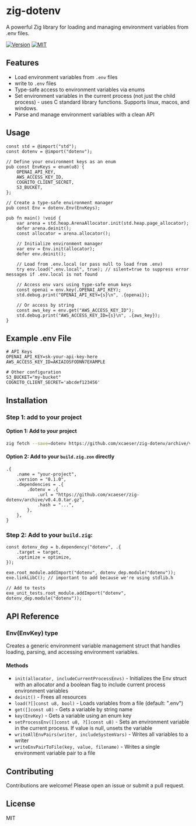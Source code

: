 # zig-dotenv

<div>

A powerful Zig library for loading and managing environment variables from .env files.

[![Version](https://img.shields.io/badge/Zig_Version-0.14.0-orange.svg?logo=zig)](README.md)
[![MIT](https://img.shields.io/badge/License-MIT-lightgrey.svg)](LICENSE)

</div>

## Features

- Load environment variables from `.env` files
- write to `.env` files
- Type-safe access to environment variables via enums
- Set environment variables in the current process (not just the child process) - uses C standard library functions. Supports linux, macos, and windows.
- Parse and manage environment variables with a clean API

## Usage

```zig
const std = @import("std");
const dotenv = @import("dotenv");

// Define your environment keys as an enum
pub const EnvKeys = enum(u8) {
    OPENAI_API_KEY,
    AWS_ACCESS_KEY_ID,
    COGNITO_CLIENT_SECRET,
    S3_BUCKET,
};

// Create a type-safe environment manager
pub const Env = dotenv.Env(EnvKeys);

pub fn main() !void {
    var arena = std.heap.ArenaAllocator.init(std.heap.page_allocator);
    defer arena.deinit();
    const allocator = arena.allocator();

    // Initialize environment manager
    var env = Env.init(allocator);
    defer env.deinit();

    // Load from .env.local (or pass null to load from .env)
    try env.load(".env.local", true); // silent=true to suppress error messages if .env.local is not found

    // Access env vars using type-safe enum keys
    const openai = env.key(.OPENAI_API_KEY);
    std.debug.print("OPENAI_API_KEY={s}\n", .{openai});

    // Or access by string
    const aws_key = env.get("AWS_ACCESS_KEY_ID");
    std.debug.print("AWS_ACCESS_KEY_ID={s}\n", .{aws_key});
}
```

## Example .env File

```
# API Keys
OPENAI_API_KEY=sk-your-api-key-here
AWS_ACCESS_KEY_ID=AKIAIOSFODNN7EXAMPLE

# Other configuration
S3_BUCKET="my-bucket"
COGNITO_CLIENT_SECRET='abcdef123456'
```

## Installation

### Step 1: add to your project

#### Option 1: Add to your project

```bash
zig fetch --save=dotenv https://github.com/xcaeser/zig-dotenv/archive/v0.4.0.tar.gz
```

#### Option 2: Add to your `build.zig.zon` directly

```zig
.{
    .name = "your-project",
    .version = "0.1.0",
    .dependencies = .{
        .dotenv = .{
            .url = "https://github.com/xcaeser/zig-dotenv/archive/v0.4.0.tar.gz",
            .hash = "...",
        },
    },
}
```

### Step 2: Add to your `build.zig`:

```zig
const dotenv_dep = b.dependency("dotenv", .{
    .target = target,
    .optimize = optimize,
});

exe.root_module.addImport("dotenv", dotenv_dep.module("dotenv"));
exe.linkLibC(); // important to add because we're using stdlib.h

// Add to tests
exe_unit_tests.root_module.addImport("dotenv", dotenv_dep.module("dotenv"));
```

## API Reference

### Env(EnvKey) type

Creates a generic environment variable management struct that handles loading, parsing, and accessing environment variables.

#### Methods

- `init(allocator, includeCurrentProcessEnvs)` - Initializes the Env struct with an allocator and a boolean flag to include current process environment variables
- `deinit()` - Frees all resources
- `load(?[]const u8, bool)` - Loads variables from a file (default: ".env")
- `get([]const u8)` - Gets a variable by string name
- `key(EnvKey)` - Gets a variable using an enum key
- `setProcessEnv([]const u8, ?[]const u8)` - Sets an environment variable in the current process. If value is null, unsets the variable
- `writeAllEnvPairs(writer, includeSystemVars)` - Writes all variables to a writer
- `writeEnvPairToFile(key, value, filename)` - Writes a single environment variable pair to a file

## Contributing

Contributions are welcome! Please open an issue or submit a pull request.

## License

MIT
